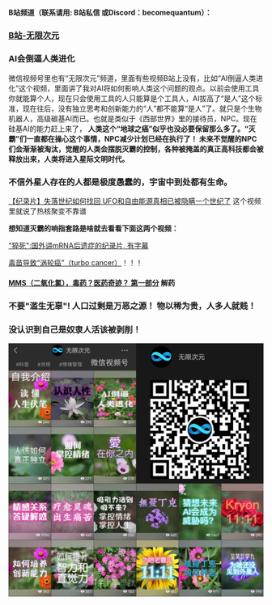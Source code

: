 

#### B站频道（联系请用: B站私信 或Discord：becomequantum）：
### [B站-无限次元](https://space.bilibili.com/2139404925)

### AI会倒逼人类进化 

微信视频号里也有“无限次元”频道，里面有些视频B站上没有，比如“AI倒逼人类进化”这个视频，里面讲了我对AI将如何影响人类这个问题的观点。以前会使用工具你就能算个人，现在只会使用工具的人只能算是个工具人，AI拔高了“是人”这个标准，现在往后，没有独立思考和创新能力的“人”都不能算“是人”了。就只是个生物机器人，高级碳基AI而已。也就是类似于《西部世界》里的接待员，NPC。现在硅基AI的能力赶上来了， **人类这个“地球之癌”似乎也没必要保留那么多了。“灭霸”们一直都在操心这个事情，NPC减少计划已经在执行了！ 未来不觉醒的NPC们会渐渐被淘汰，觉醒的人类会摆脱灭霸的控制，各种被掩盖的真正高科技都会被释放出来，人类将进入星际文明时代。**

### 不信外星人存在的人都是极度愚蠢的，宇宙中到处都有生命。

[【纪录片】失落世纪如何找回 UFO和自由能源真相已被隐瞒一个世纪了](https://www.bilibili.com/video/BV1PX4y1t7cA/)  这个视频里就说了热核聚变不靠谱


**想知道灭霸的响指套路是啥就去看看下面这两个视频：** 

["猝死":国外讲mRNA后遗症的纪录片, 有字幕](https://mp.weixin.qq.com/s/R7dGbj8Mc7xkBAOc80SiwQ)

[毒苗导致“涡轮癌”（turbo cancer）](https://www.zhihu.com/zvideo/1595407478983688192)！！！

#### [MMS（二氧化氯），毒药？医药奇迹？ 第一部分](https://www.bilibili.com/video/BV14a411R7Xi) 解药

### 不要"滥生无辜"! 人口过剩是万恶之源！ 物以稀为贵，人多人就贱！
### 没认识到自己是奴隶人活该被剥削！

![视频号](视频号.jpg)
